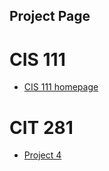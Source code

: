 ## Project Page

# **CIS 111**
  * [CIS 111 homepage](http://pages.uoregon.edu/cdrath/111/)

# **CIT 281**
  * [Project 4](https://uo-cit.github.io/project-4-cdrath22/)

